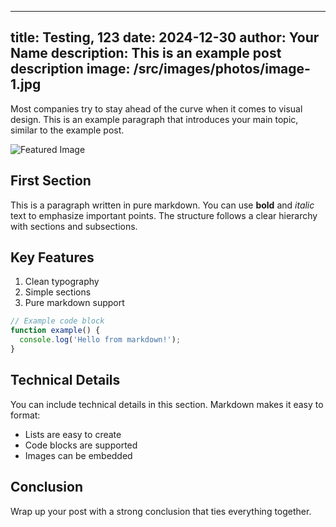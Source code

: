 
---
title: Testing, 123
date: 2024-12-30
author: Your Name
description: This is an example post description
image: /src/images/photos/image-1.jpg
---

Most companies try to stay ahead of the curve when it comes to visual design. This is an example paragraph that introduces your main topic, similar to the example post.

![Featured Image](/image-1.jpg)

## First Section

This is a paragraph written in pure markdown. You can use **bold** and *italic* text to emphasize important points. The structure follows a clear hierarchy with sections and subsections.

## Key Features

1. Clean typography
2. Simple sections
3. Pure markdown support

```javascript
// Example code block
function example() {
  console.log('Hello from markdown!');
}
```

## Technical Details

You can include technical details in this section. Markdown makes it easy to format:

- Lists are easy to create
- Code blocks are supported
- Images can be embedded

## Conclusion

Wrap up your post with a strong conclusion that ties everything together.
